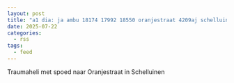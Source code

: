 ```yaml
---
layout: post
title: "a1 dia: ja ambu 18174 17992 18550 oranjestraat 4209aj schelluinen scheln bon 109096"
date: 2025-07-22
categories: 
  - rss
tags: 
  - feed
---
```


Traumaheli met spoed naar Oranjestraat in Schelluinen
